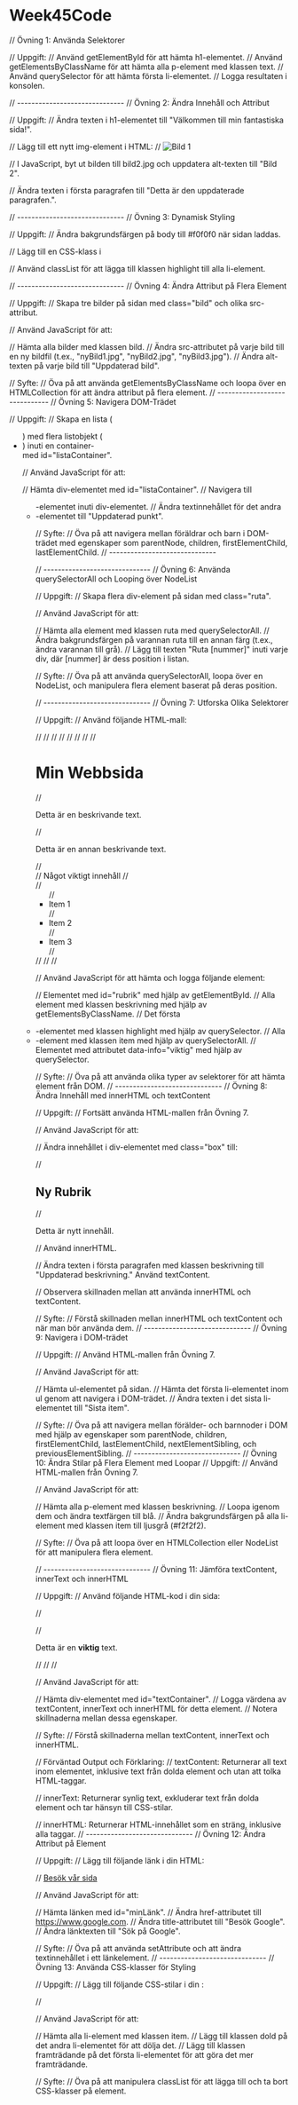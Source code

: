 # Week45Code
 
// Övning 1: Använda Selektorer

// Uppgift:
// Använd getElementById för att hämta h1-elementet.
// Använd getElementsByClassName för att hämta alla p-element med klassen text.
// Använd querySelector för att hämta första li-elementet.
// Logga resultaten i konsolen.

// ------------------------------
// Övning 2: Ändra Innehåll och Attribut

// Uppgift:
// Ändra texten i h1-elementet till "Välkommen till min fantastiska sida!".

// Lägg till ett nytt img-element i HTML:
// <img id="bild" src="bild1.jpg" alt="Bild 1">

// I JavaScript, byt ut bilden till bild2.jpg och uppdatera alt-texten till "Bild 2".

// Ändra texten i första paragrafen till "Detta är den uppdaterade paragrafen.".

// ------------------------------
// Övning 3: Dynamisk Styling

// Uppgift:
// Ändra bakgrundsfärgen på body till #f0f0f0 när sidan laddas.

// Lägg till en CSS-klass i <style>-taggen i HTML:
// <style>
//   .highlight {
//     background-color: yellow;
//   }
// </style>

// Använd classList för att lägga till klassen highlight till alla li-element.

// ------------------------------
// Övning 4: Ändra Attribut på Flera Element

// Uppgift:
// Skapa tre bilder på sidan med class="bild" och olika src-attribut.

// Använd JavaScript för att:

// Hämta alla bilder med klassen bild.
// Ändra src-attributet på varje bild till en ny bildfil (t.ex., "nyBild1.jpg", "nyBild2.jpg", "nyBild3.jpg").
// Ändra alt-texten på varje bild till "Uppdaterad bild".

// Syfte:
// Öva på att använda getElementsByClassName och loopa över en HTMLCollection för att ändra attribut på flera element.
// ------------------------------
// Övning 5: Navigera DOM-Trädet

// Uppgift:
// Skapa en lista (<ul>) med flera listobjekt (<li>) inuti en container-<div> med id="listaContainer".

// Använd JavaScript för att:

// Hämta div-elementet med id="listaContainer".
// Navigera till <ul>-elementet inuti div-elementet.
// Ändra textinnehållet för det andra <li>-elementet till "Uppdaterad punkt".

// Syfte:
// Öva på att navigera mellan föräldrar och barn i DOM-trädet med egenskaper som parentNode, children, firstElementChild, lastElementChild.
// ------------------------------

// ------------------------------
// Övning 6: Använda querySelectorAll och Looping över NodeList

// Uppgift:
// Skapa flera div-element på sidan med class="ruta".

// Använd JavaScript för att:

// Hämta alla element med klassen ruta med querySelectorAll.
// Ändra bakgrundsfärgen på varannan ruta till en annan färg (t.ex., ändra varannan till grå).
// Lägg till texten "Ruta [nummer]" inuti varje div, där [nummer] är dess position i listan.

// Syfte:
// Öva på att använda querySelectorAll, loopa över en NodeList, och manipulera flera element baserat på deras position.

// ------------------------------
// Övning 7: Utforska Olika Selektorer

// Uppgift:
// Använd följande HTML-mall:

// <!DOCTYPE html>
// <html lang="sv">
// <head>
//   <meta charset="UTF-8">
//   <title>Selektorer Övning</title>
// </head>
// <body>
//   <h1 id="rubrik">Min Webbsida</h1>
//   <p class="beskrivning">Detta är en beskrivande text.</p>
//   <p class="beskrivning">Detta är en annan beskrivande text.</p>
//   <div data-info="viktig" class="box">
//     <span>Något viktigt innehåll</span>
//   </div>
//   <ul>
//     <li class="item">Item 1</li>
//     <li class="item highlight">Item 2</li>
//     <li class="item">Item 3</li>
//   </ul>
//   <script src="script.js"></script>
// </body>
// </html>

// Använd JavaScript för att hämta och logga följande element:

// Elementet med id="rubrik" med hjälp av getElementById.
// Alla element med klassen beskrivning med hjälp av getElementsByClassName.
// Det första <li>-elementet med klassen highlight med hjälp av querySelector.
// Alla <li>-element med klassen item med hjälp av querySelectorAll.
// Elementet med attributet data-info="viktig" med hjälp av querySelector.

// Syfte:
// Öva på att använda olika typer av selektorer för att hämta element från DOM.
// ------------------------------
// Övning 8: Ändra Innehåll med innerHTML och textContent

// Uppgift:
// Fortsätt använda HTML-mallen från Övning 7.

// Använd JavaScript för att:

// Ändra innehållet i div-elementet med class="box" till:

// <h2>Ny Rubrik</h2>
// <p>Detta är nytt innehåll.</p>
// Använd innerHTML.

// Ändra texten i första paragrafen med klassen beskrivning till "Uppdaterad beskrivning." Använd textContent.

// Observera skillnaden mellan att använda innerHTML och textContent.

// Syfte:
// Förstå skillnaden mellan innerHTML och textContent och när man bör använda dem.
// ------------------------------
// Övning 9: Navigera i DOM-trädet

// Uppgift:
// Använd HTML-mallen från Övning 7.

// Använd JavaScript för att:

// Hämta ul-elementet på sidan.
// Hämta det första li-elementet inom ul genom att navigera i DOM-trädet.
// Ändra texten i det sista li-elementet till "Sista item".

// Syfte:
// Öva på att navigera mellan förälder- och barnnoder i DOM med hjälp av egenskaper som parentNode, children, firstElementChild, lastElementChild, nextElementSibling, och previousElementSibling.
// ------------------------------
// Övning 10: Ändra Stilar på Flera Element med Loopar
// Uppgift:
// Använd HTML-mallen från Övning 7.

// Använd JavaScript för att:

// Hämta alla p-element med klassen beskrivning.
// Loopa igenom dem och ändra textfärgen till blå.
// Ändra bakgrundsfärgen på alla li-element med klassen item till ljusgrå (#f2f2f2).

// Syfte:
// Öva på att loopa över en HTMLCollection eller NodeList för att manipulera flera element.

// ------------------------------
// Övning 11: Jämföra textContent, innerText och innerHTML

// Uppgift:
// Använd följande HTML-kod i din sida:

// <div id="textContainer">
//   <p>Detta är en <strong>viktig</strong> text.</p>
//   <!-- En dold paragraf -->
//   <p style="display: none;">Denna text är dold.</p>
// </div>

// Använd JavaScript för att:

// Hämta div-elementet med id="textContainer".
// Logga värdena av textContent, innerText och innerHTML för detta element.
// Notera skillnaderna mellan dessa egenskaper.

// Syfte:
// Förstå skillnaderna mellan textContent, innerText och innerHTML.

// Förväntad Output och Förklaring:
// textContent: Returnerar all text inom elementet, inklusive text från dolda element och utan att tolka HTML-taggar.

// innerText: Returnerar synlig text, exkluderar text från dolda element och tar hänsyn till CSS-stilar.

// innerHTML: Returnerar HTML-innehållet som en sträng, inklusive alla taggar.
// ------------------------------
// Övning 12: Ändra Attribut på Element

// Uppgift:
// Lägg till följande länk i din HTML:

// <a id="minLänk" href="https://www.example.com" title="Besök Example.com">Besök vår sida</a>

// Använd JavaScript för att:

// Hämta länken med id="minLänk".
// Ändra href-attributet till https://www.google.com.
// Ändra title-attributet till "Besök Google".
// Ändra länktexten till "Sök på Google".

// Syfte:
// Öva på att använda setAttribute och att ändra textinnehållet i ett länkelement.
// ------------------------------
// Övning 13: Använda CSS-klasser för Styling

// Uppgift:
// Lägg till följande CSS-stilar i din <head>:

// <style>
//   .dold {
//     display: none;
//   }
//   .framträdande {
//     color: red;
//     font-weight: bold;
//   }
// </style>

// Använd JavaScript för att:

// Hämta alla li-element med klassen item.
// Lägg till klassen dold på det andra li-elementet för att dölja det.
// Lägg till klassen framträdande på det första li-elementet för att göra det mer framträdande.

// Syfte:
// Öva på att manipulera classList för att lägga till och ta bort CSS-klasser på element.